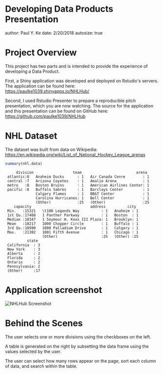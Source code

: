 Developing Data Products Presentation
========================================================
author: Paul Y. Ke
date: 2/20/2018
autosize: true

Project Overview
========================================================

This project has two parts and is intended to provide the experience of developing a Data Product.

First, a Shiny application was developed and deployed on Rstudio's servers. 
The application can be found here:
https://paulke1039.shinyapps.io/NHLHub/

Second, I used Rstudio Presenter to prepare a reproducible pitch presentation, which you are now watching.
The source for the application and this presentation can be found on GitHub here:
https://github.com/paulke1039/NHLHub


NHL Dataset
========================================================
The dataset was built from data on Wikipedia:
https://en.wikipedia.org/wiki/List_of_National_Hockey_League_arenas



```r
summary(nhl.data)
```

```
     division                  team                         arena   
 atlantic:8   Anaheim Ducks      : 1   Air Canada Cenre        : 1  
 central :7   Arizona Coyotes    : 1   Amalie Arena            : 1  
 metro   :8   Boston Bruins      : 1   American Airlines Center: 1  
 pacific :8   Buffalo Sabres     : 1   Barclays Center         : 1  
              Calgary Flames     : 1   BB&T Center             : 1  
              Carolina Hurricanes: 1   Bell Center             : 1  
              (Other)            :25   (Other)                 :25  
    capacity                           address          city   
 Min.   :15321   \t100 Legends Way          : 1   Anaheim : 1  
 1st Qu.:17468   1 Panther Parkway          : 1   Boston  : 1  
 Median :18347   1 Seymour H. Knox III Plaza: 1   Brooklyn: 1  
 Mean   :18217   1000 Chopper Circle        : 1   Buffalo : 1  
 3rd Qu.:18990   1000 Palladium Drive       : 1   Calgary : 1  
 Max.   :21302   1001 Fifth Avenue          : 1   Chicago : 1  
                 (Other)                    :25   (Other) :25  
          state   
 California  : 3  
 New York    : 3  
 Alberta     : 2  
 Florida     : 2  
 Ontario     : 2  
 Pennsylvania: 2  
 (Other)     :17  
```

Application screenshot
========================================================
![NHLHub Screenshot](NHLHub.png)

Behind the Scenes
========================================================
The user selects one or more divisions using the checkboxes on the left.

A table is generated on the right by subsetting the data frame using the values selected by the user.

The user can select how many rows appear on the page, sort each column of data, and search within the table.
